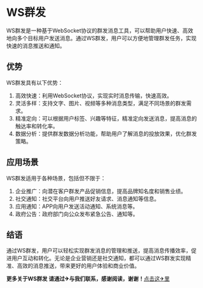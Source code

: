 # WS群发

WS群发是一种基于WebSocket协议的群发消息工具，可以帮助用户快速、高效地向多个目标用户发送消息。通过WS群发，用户可以方便地管理群发任务，实现快速的消息推送和通知。

## 优势

WS群发具有以下优势：

1. 高效快速：利用WebSocket协议，实现实时消息传输，快速高效。
2. 灵活多样：支持文字、图片、视频等多种消息类型，满足不同场景的群发需求。
3. 精准定向：可以根据用户标签、兴趣等特征，精准定向发送消息，提高消息的触达率和转化率。
4. 数据分析：提供群发数据分析功能，帮助用户了解消息的投放效果，优化群发策略。

## 应用场景

WS群发适用于各种场景，包括但不限于：

1. 企业推广：向潜在客户群发产品促销信息，提高品牌知名度和销售业绩。
2. 社交通知：社交平台向用户推送好友请求、消息通知等信息。
3. 应用通知：APP向用户发送活动通知、系统消息等。
4. 政府公告：政府部门向公众发布紧急公告、通知等。

## 结语

通过WS群发，用户可以轻松实现群发消息的管理和推送，提高消息传播效率，促进用户互动和转化。无论是企业营销还是社交通知，都可以通过WS群发实现精准、高效的消息推送，带来更好的用户体验和商业价值。

**更多关于WS群发 请通过✈与我们联系，感谢阅读，谢谢！**[点击这✈里](https://t.me/pt99bot)